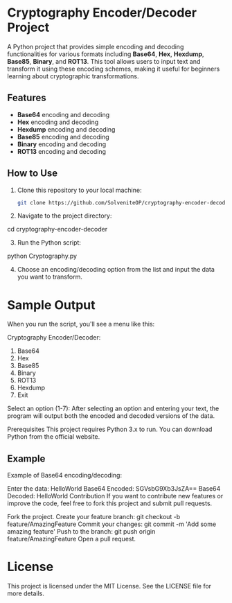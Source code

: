 # Cryptography Encoder/Decoder Project

A Python project that provides simple encoding and decoding functionalities for various formats including **Base64**, **Hex**, **Hexdump**, **Base85**, **Binary**, and **ROT13**. This tool allows users to input text and transform it using these encoding schemes, making it useful for beginners learning about cryptographic transformations.

## Features

- **Base64** encoding and decoding
- **Hex** encoding and decoding
- **Hexdump** encoding and decoding
- **Base85** encoding and decoding
- **Binary** encoding and decoding
- **ROT13** encoding and decoding

## How to Use

1. Clone this repository to your local machine:

   ```bash
   git clone https://github.com/SolveniteOP/cryptography-encoder-decoder.git
2. Navigate to the project directory:

cd cryptography-encoder-decoder

3. Run the Python script:

python Cryptography.py

4. Choose an encoding/decoding option from the list and input the data you want to transform.

# Sample Output
When you run the script, you'll see a menu like this:

Cryptography Encoder/Decoder:
1. Base64
2. Hex
3. Base85
4. Binary
5. ROT13
6. Hexdump
7. Exit

Select an option (1-7):
After selecting an option and entering your text, the program will output both the encoded and decoded versions of the data.

Prerequisites
This project requires Python 3.x to run. You can download Python from the official website.

## Example
Example of Base64 encoding/decoding:

Enter the data: HelloWorld
Base64 Encoded: SGVsbG9Xb3JsZA==
Base64 Decoded: HelloWorld
Contribution
If you want to contribute new features or improve the code, feel free to fork this project and submit pull requests.

Fork the project.
Create your feature branch: git checkout -b feature/AmazingFeature
Commit your changes: git commit -m 'Add some amazing feature'
Push to the branch: git push origin feature/AmazingFeature
Open a pull request.

# License
This project is licensed under the MIT License. See the LICENSE file for more details.
